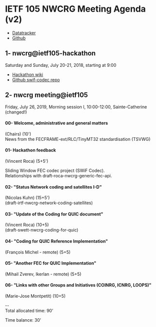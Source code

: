 # IETF 105 NWCRG Meeting Agenda (v2)

* [Datatracker](https://datatracker.ietf.org/rg/nwcrg/) 
* [Github](https://github.com/irtf-nwcrg/rg-materials/)


## 1- nwcrg@ietf105-hackathon

Saturday and Sunday, July 20-21, 2018, starting at 9:00

* [Hackathon wiki](https://trac.ietf.org/trac/ietf/meeting/wiki/105hackathon)    
* [Github swif-codec repo](https://github.com/irtf-nwcrg/swif-codec)    


## 2- nwcrg meeting@ietf105

Friday, July 26, 2019, Morning session I, 10:00-12:00, Sainte-Catherine (changed!)

#### 00- Welcome, administrative and general matters
(Chairs) (10')    
News from the FECFRAME-ext/RLC/TinyMT32 standardisation (TSVWG)    

#### 01- Hackathon feedback
(Vincent Roca) (5+5')    

Sliding Window FEC codec project (SWiF Codec).    
Relationships with draft-roca-nwcrg-generic-fec-api.

#### 02- "Status Network coding and satellites I-D"
(Nicolas Kuhn) (15+5')    
(draft-irtf-nwcrg-network-coding-satellites)    

#### 03- "Update of the Coding for QUIC document"
(Vincent Roca) (10+5)    
(draft-swett-nwcrg-coding-for-quic)    

#### 04- "Coding for QUIC Reference Implementation"
(François Michel - remote) (5+5)    

#### 05- "Another FEC for QUIC Implementation"
(Mihail Zverev, Ikerlan - remote) (5+5)    

#### 06- "Links with other Groups and Initiatives (COINRG, ICNRG, LOOPS)"
(Marie-Jose Montpetit) (10+5)    

--    
Total allocated time: 90'    

Time balance: 30'    

